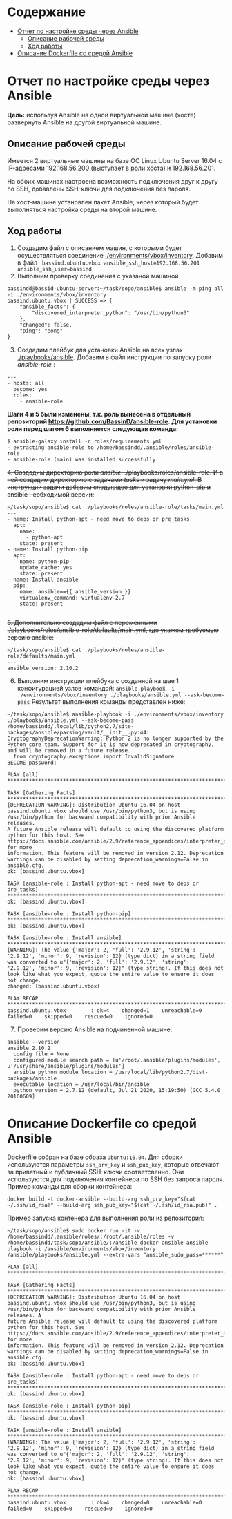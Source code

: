 # Содержание
- [Отчет по настройке среды через Ansible](#-------------------------------ansible)
  * [Описание рабочей среды](#----------------------)
  * [Ход работы](#----------)
- [Описание Dockerfile со средой Ansible](#---------dockerfile-----------ansible)

# Отчет по настройке среды через Ansible
**Цель:** используя Ansible на одной виртуальной машине (хосте) развернуть Ansible на другой виртуальной машине.
## Описание рабочей среды
Имеется 2 виртуальные машины на базе ОС Linux Ubuntu Server 16.04 с IP-адресами 192.168.56.200 (выступает в роли хоcта) и 192.168.56.201.

На обоих машинах настроена возможность подключения друг к другу по SSH, добавлены SSH-ключи для подключения без пароля.

На хост-машине установлен пакет Ansible, через который будет выполняться настройка среды на второй машине.
## Ход работы

 1. Создадим файл с описанием машин, с которыми будет осуществляться соединение [./environments/vbox/inventory](./environments/vbox/inventory). Добавим в файл `
bassind.ubuntu.vbox ansible_ssh_host=192.168.56.201 ansible_ssh_user=bassind`
2. Выполним проверку соединения с указаной машиной
```
bassindd@bassid-ubuntu-server:~/task/sopo/ansible$ ansible -m ping all -i ./environments/vbox/inventory
bassind.ubuntu.vbox | SUCCESS => {
    "ansible_facts": {
        "discovered_interpreter_python": "/usr/bin/python3"
    },
    "changed": false,
    "ping": "pong"
}
```
3. Создадим плейбук для установки Ansible на всех узлах [./playbooks/ansible](./playbooks/ansible).
Добавим в файл инструкции по запуску роли *ansible-role* :
```
---
- hosts: all
  become: yes
  roles:
    - ansible-role
```
**Шаги 4 и 5 были изменены, т.к. роль вынесена в отдельный репозиторий https://github.com/BassinD/ansible-role.
Для установки роли перед шагом 6 выполняется следующая команда:**
```
$ ansible-galaxy install -r roles/requirements.yml
- extracting ansible-role to /home/bassindd/.ansible/roles/ansible-role
- ansible-role (main) was installed successfully
```
~~4. Создадим директорию роли *ansible*: ./playbooks/roles/ansible-role. И в ней создадим директорию с задачами *tasks* и задачу *main.yml*. 
В инструкции задачи добавим следующее для установки python-pip и ansible необходимой версии:~~
```
~/task/sopo/ansible$ cat ./playbooks/roles/ansible-role/tasks/main.yml
---
- name: Install python-apt - need move to deps or pre_tasks
  apt:
    name:
      - python-apt
    state: present
- name: Install python-pip
  apt:
    name: python-pip
    update_cache: yes
    state: present
- name: Install ansible
  pip:
    name: ansible=={{ ansible_version }}
    virtualenv_command: virtualenv-2.7
    state: present


```
~~5. Дополнительно создадим файл с переменными ./playbooks/roles/ansible-role/defaults/main.yml, где укажем требуемую версию ansible:~~
```
~/task/sopo/ansible$ cat ./playbooks/roles/ansible-role/defaults/main.yml
---
ansible_version: 2.10.2
```
6. Выполним инструкции плейбука с созданной на шае 1 конфигурацией узлов командой: `ansible-playbook -i ./environments/vbox/inventory ./playbooks/ansible.yml --ask-become-pass`
Результат выполнения команды представлен ниже:
```
~/task/sopo/ansible$ ansible-playbook -i ./environments/vbox/inventory ./playbooks/ansible.yml --ask-become-pass
/home/bassindd/.local/lib/python2.7/site-packages/ansible/parsing/vault/__init__.py:44: CryptographyDeprecationWarning: Python 2 is no longer supported by the Python core team. Support for it is now deprecated in cryptography, and will be removed in a future release.
  from cryptography.exceptions import InvalidSignature
BECOME password:

PLAY [all] *************************************************************************************************************************************************************************************

TASK [Gathering Facts] *************************************************************************************************************************************************************************
[DEPRECATION WARNING]: Distribution Ubuntu 16.04 on host bassind.ubuntu.vbox should use /usr/bin/python3, but is using /usr/bin/python for backward compatibility with prior Ansible releases.
A future Ansible release will default to using the discovered platform python for this host. See https://docs.ansible.com/ansible/2.9/reference_appendices/interpreter_discovery.html for more
information. This feature will be removed in version 2.12. Deprecation warnings can be disabled by setting deprecation_warnings=False in ansible.cfg.
ok: [bassind.ubuntu.vbox]

TASK [ansible-role : Install python-apt - need move to deps or pre_tasks] **********************************************************************************************************************
ok: [bassind.ubuntu.vbox]

TASK [ansible-role : Install python-pip] *******************************************************************************************************************************************************
ok: [bassind.ubuntu.vbox]

TASK [ansible-role : Install ansible] **********************************************************************************************************************************************************
[WARNING]: The value {'major': 2, 'full': '2.9.12', 'string': '2.9.12', 'minor': 9, 'revision': 12} (type dict) in a string field was converted to u"{'major': 2, 'full': '2.9.12', 'string':
'2.9.12', 'minor': 9, 'revision': 12}" (type string). If this does not look like what you expect, quote the entire value to ensure it does not change.
changed: [bassind.ubuntu.vbox]

PLAY RECAP *************************************************************************************************************************************************************************************
bassind.ubuntu.vbox        : ok=4    changed=1    unreachable=0    failed=0    skipped=0    rescued=0    ignored=0
```
7. Проверим версию Ansible на подчиненной машине:
```
ansible --version
ansible 2.10.2
  config file = None
  configured module search path = [u'/root/.ansible/plugins/modules', u'/usr/share/ansible/plugins/modules']
  ansible python module location = /usr/local/lib/python2.7/dist-packages/ansible
  executable location = /usr/local/bin/ansible
  python version = 2.7.12 (default, Jul 21 2020, 15:19:50) [GCC 5.4.0 20160609]
```

# Описание Dockerfile со средой Ansible
Dockerfile собран на базе образа `ubuntu:16.04`.
Для сборки используются параметры `ssh_prv_key` и `ssh_pub_key`, которые отвечают за приватный и публичный SSH-ключи соответсвенно. Они используются для подключения контейнера по SSH без запроса пароля.
Пример команды для сборки контейнера:
```
docker build -t docker-ansible --build-arg ssh_prv_key="$(cat ~/.ssh/id_rsa)" --build-arg ssh_pub_key="$(cat ~/.ssh/id_rsa.pub)" .
```
Пример запуска контенера для выполнения роли из репозитория:
```
~/task/sopo/ansible$ sudo docker run -it -v /home/bassindd/.ansible/roles/:/root/.ansible/roles -v /home/bassindd/task/sopo/ansible/:/ansible docker-ansible ansible-playbook -i /ansible/environments/vbox/inventory /ansible/playbooks/ansible.yml --extra-vars "ansible_sudo_pass=******"

PLAY [all] ******************************************************************************************************************************************************************************************

TASK [Gathering Facts] ******************************************************************************************************************************************************************************
[DEPRECATION WARNING]: Distribution Ubuntu 16.04 on host bassind.ubuntu.vbox should use /usr/bin/python3, but is using /usr/bin/python for backward compatibility with prior Ansible releases. A
future Ansible release will default to using the discovered platform python for this host. See https://docs.ansible.com/ansible/2.9/reference_appendices/interpreter_discovery.html for more
information. This feature will be removed in version 2.12. Deprecation warnings can be disabled by setting deprecation_warnings=False in ansible.cfg.
ok: [bassind.ubuntu.vbox]

TASK [ansible-role : Install python-apt - need move to deps or pre_tasks] ***************************************************************************************************************************
ok: [bassind.ubuntu.vbox]

TASK [ansible-role : Install python-pip] ************************************************************************************************************************************************************
ok: [bassind.ubuntu.vbox]

TASK [ansible-role : Install ansible] ***************************************************************************************************************************************************************
[WARNING]: The value {'major': 2, 'full': '2.9.12', 'string': '2.9.12', 'minor': 9, 'revision': 12} (type dict) in a string field was converted to u"{'major': 2, 'full': '2.9.12', 'string':
'2.9.12', 'minor': 9, 'revision': 12}" (type string). If this does not look like what you expect, quote the entire value to ensure it does not change.
ok: [bassind.ubuntu.vbox]

PLAY RECAP ******************************************************************************************************************************************************************************************
bassind.ubuntu.vbox        : ok=4    changed=0    unreachable=0    failed=0    skipped=0    rescued=0    ignored=0
```
